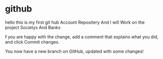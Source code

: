 # github

hello this is my first git hub Account Repositery And I will Work on the project Societys And Banks 


f you are happy with the change, add a comment that explains what you did, and click Commit changes.

You now have a new branch on GitHub, updated with some changes!
